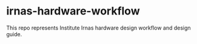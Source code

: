 # irnas-hardware-workflow
This repo represents Institute Irnas hardware design workflow and design guide.

